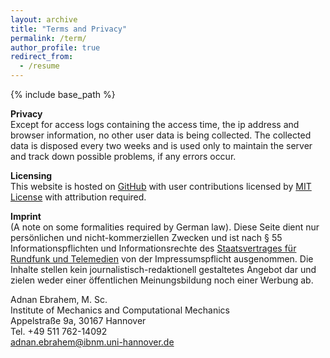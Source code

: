 ```yaml
---
layout: archive
title: "Terms and Privacy"
permalink: /term/
author_profile: true
redirect_from:
  - /resume
---
```


{% include base_path %}




**Privacy** <br />
Except for access logs containing the access time, the ip address and browser information, no other user data is being collected. The collected data is disposed every two weeks and is used only to maintain the server and track down possible problems, if any errors occur. 

**Licensing** <br />
This website is hosted on [GitHub](https://github.com/) with user contributions licensed by [MIT License](https://opensource.org/licenses/MIT) with attribution required.

**Imprint** <br />
(A note on some formalities required by German law). Diese Seite dient nur persönlichen und nicht-kommerziellen Zwecken und ist nach § 55 Informationspflichten und Informationsrechte des [Staatsvertrages für Rundfunk und Telemedien](http://www.voris.niedersachsen.de/jportal/?quelle=jlink&query=RdFunkStVtr+ND+%C2%A7+55&psml=bsvorisprod.psml&max=true) von der Impressumspflicht ausgenommen. Die Inhalte stellen kein journalistisch-redaktionell gestaltetes Angebot dar und zielen weder einer öffentlichen Meinungsbildung noch einer Werbung ab.




Adnan Ebrahem, M. Sc. <br />
Institute of Mechanics and Computational Mechanics <br />
Appelstraße 9a, 30167 Hannover <br />
Tel. +49 511 762-14092 <br />
adnan.ebrahem@ibnm.uni-hannover.de
